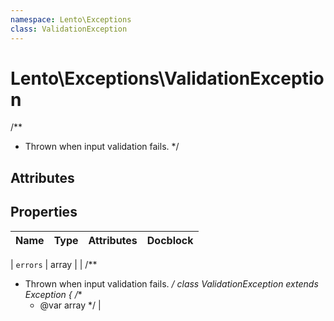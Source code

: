 ```yaml
---
namespace: Lento\Exceptions
class: ValidationException
---
```


# Lento\Exceptions\ValidationException

/**
 * Thrown when input validation fails.
 */

## Attributes


## Properties
| Name | Type | Attributes | Docblock |
|------|------|------------|----------|

| `errors` | array |  | /**
 * Thrown when input validation fails.
 */
class ValidationException extends Exception
{
    /**
     * @var array
     */ |



